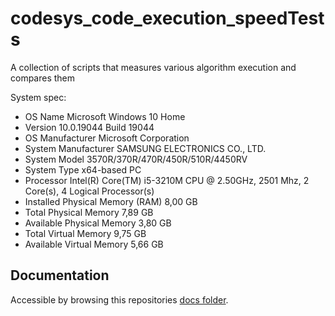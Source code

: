 # codesys_code_execution_speedTests
A collection of scripts that measures various algorithm execution and compares them

System spec:
- OS Name	Microsoft Windows 10 Home	
- Version	10.0.19044 Build 19044	
- OS Manufacturer	Microsoft Corporation	
- System Manufacturer	SAMSUNG ELECTRONICS CO., LTD.	
- System Model	3570R/370R/470R/450R/510R/4450RV	
- System Type	x64-based PC	
- Processor	Intel(R) Core(TM) i5-3210M CPU @ 2.50GHz, 2501 Mhz, 2 Core(s), 4 Logical Processor(s)	
- Installed Physical Memory (RAM)	8,00 GB	
- Total Physical Memory	7,89 GB	
- Available Physical Memory	3,80 GB	
- Total Virtual Memory	9,75 GB	
- Available Virtual Memory	5,66 GB	

## Documentation
Accessible by browsing this repositories [docs folder](docs/index_st.md). 